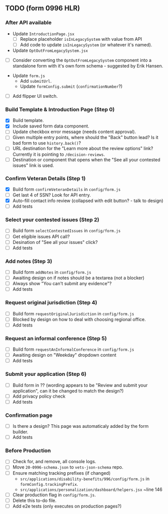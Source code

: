 ## TODO (form 0996 HLR)

### After API available

- Update `IntroductionPage.jsx`
  - [ ] Replace placeholder `isInLegacySystem` with value from API
  - [ ] Add code to update `isInLegacySystem` (or whatever it's named).
-  Update `OptOutFromLegacySystem.jsx`
  - [ ] Consider converting the `OptOutFromLegacySystem` component into a
        standalone form with it's own form schema - suggested by Erik Hansen.
- Update `form.js`
  - Add `submitUrl`.
  - Update `formConfig.submit` (`confirmationNumber`?)
- [ ] Add flipper UI switch.

### Build Template & Introduction Page (Step 0)

- [x] Build template.
- [x] Include saved form data component.
- [ ] Update checkbox error message (needs content approval).
- [ ] Given multiple entry points, where should the "Back" button lead? Is it
      bad form to use `history.back()`?
- [ ] URL destination for the "Learn more about the review options" link?
      Currently it is pointing to `/decision-reviews`.
- [ ] Destination or component that opens when the "See all your contested
      issues" link is used.

### Confirm Veteran Details (Step 1)

- [x] Build form `confirmVeteranDetails` in `config/form.js`
- [ ] Get last 4 of SSN? Look for API entry.
- [x] Auto-fill contact info review (collapsed with edit button? - talk to design)
- [ ] Add tests

### Select your contested issues (Step 2)

- [ ] Build form `selectContestedIssues` in `config/form.js`
- [ ] Get eligible issues API call?
- [ ] Desination of "See all your issues" click?
- [ ] Add tests

### Add notes (Step 3)

- [ ] Build form `addNotes` in `config/form.js`
- [ ] Awaiting design on if notes should be a textarea (not a blocker)
- [ ] Always show "You can't submit any evidence"?
- [ ] Add tests

### Request original jurisdiction (Step 4)

- [ ] Build form `requestOriginalJurisdiction` in `config/form.js`
- [ ] Blocked by design on how to deal with choosing regional office.
- [ ] Add tests

### Request an informal conference (Step 5)

- [ ] Build form `requestAnInformalConference` in `config/form.js`
- [ ] Awaiting design on "Weekday" dropdown content
- [ ] Add tests

### Submit your application (Step 6)

- [ ] Build form in ?? (wording appears to be "Review and submit your
      application", can it be changed to match the design?)
- [ ] Add privacy policy check
- [ ] Add tests

### Confirmation page

- [ ] Is there a design? This page was automaticaly added by the form builder.
- [ ] Add tests

### Before Production
- [ ] Check for, and remove, all console logs.
- [ ] Move `20-0996-schema.json` to `vets-json-schema` repo.
- [ ] Ensure matching tracking prefixes (if changed)
  - `src/applications/disability-benefits/996/config/form.js` in `formConfig.trackingPrefix`.
  - `src/applications/personalization/dashboard/helpers.jsx` ~line 146
- [ ] Clear production flag in `config/form.js`.
- [ ] Delete this to-do file.
- [ ] Add e2e tests (only executes on production pages?)
